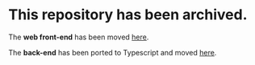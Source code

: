 # This repository has been archived.

The **web front-end** has been moved [here](https://github.com/vmbdev/littleterrarium-web).

The **back-end** has been ported to Typescript and moved [here](https://github.com/vmbdev/littleterrarium-backend).